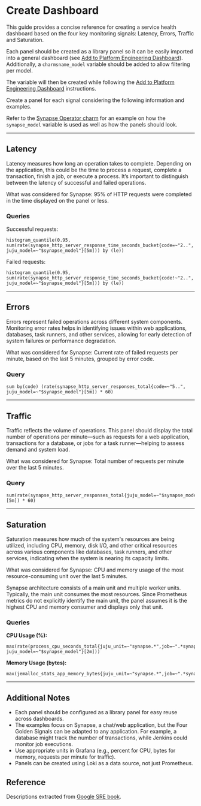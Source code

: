 # Create Dashboard

This guide provides a concise reference for creating a service health dashboard based on the four key monitoring signals: Latency, Errors, Traffic and Saturation.

Each panel should be created as a library panel so it can be easily imported into a general dashboard (see [Add to Platform Engineering Dashboard](add-to-pe-dashboard)). Additionally, a `charmsname_model` variable should be added to allow filtering per model.

The variable will then be created while following the [Add to Platform Engineering Dashboard](add-to-pe-dashboard) instructions.

Create a panel for each signal considering the following information and examples.

Refer to the [Synapse Operator charm](https://github.com/canonical/synapse-operator/pull/702) for an example on how the `synapse_model` variable is used as well as how the panels should look.

---

## Latency

Latency measures how long an operation takes to complete. Depending on the application, this could be the time to process a request, complete a transaction, finish a job, or execute a process. It’s important to distinguish between the latency of successful and failed operations.

What was considered for Synapse: 95% of HTTP requests were completed in the time displayed on the panel or less.

### Queries

Successful requests:

```promql
histogram_quantile(0.95, sum(rate(synapse_http_server_response_time_seconds_bucket{code=~"2..", juju_model=~"$synapse_model"}[5m])) by (le))
```

Failed requests:

```promql
histogram_quantile(0.95, sum(rate(synapse_http_server_response_time_seconds_bucket{code!~"2..", juju_model=~"$synapse_model"}[5m])) by (le))
```

---

## Errors

Errors represent failed operations across different system components. Monitoring error rates helps in identifying issues within web applications, databases, task runners, and other services, allowing for early detection of system failures or performance degradation.

What was considered for Synapse: Current rate of failed requests per minute, based on the last 5 minutes, grouped by error code.

### Query

```promql
sum by(code) (rate(synapse_http_server_responses_total{code=~"5..", juju_model=~"$synapse_model"}[5m]) * 60)
```

---

## Traffic

Traffic reflects the volume of operations. This panel should display the total number of operations per minute—such as requests for a web application, transactions for a database, or jobs for a task runner—helping to assess demand and system load.

What was considered for Synapse: Total number of requests per minute over the last 5 minutes.

### Query

```promql
sum(rate(synapse_http_server_responses_total{juju_model=~"$synapse_model"}[5m]) * 60)
```

---

## Saturation

Saturation measures how much of the system's resources are being utilized, including CPU, memory, disk I/O, and other critical resources across various components like databases, task runners, and other services, indicating when the system is nearing its capacity limits.

What was considered for Synapse: CPU and memory usage of the most resource-consuming unit over the last 5 minutes.

Synapse architecture consists of a main unit and multiple worker units. Typically, the main unit consumes the most resources. Since Prometheus metrics do not explicitly identify the main unit, the panel assumes it is the highest CPU and memory consumer and displays only that unit.

### Queries

**CPU Usage (%):**

```promql
max(rate(process_cpu_seconds_total{juju_unit=~"synapse.*",job=~".*synapse_application.*", juju_model=~"$synapse_model"}[2m]))
```

**Memory Usage (bytes):**

```promql
max(jemalloc_stats_app_memory_bytes{juju_unit=~"synapse.*",job=~".*synapse_application.*",juju_model=~"$synapse_model"})
```

---

## Additional Notes

- Each panel should be configured as a library panel for easy reuse across dashboards.
- The examples focus on Synapse, a chat/web application, but the Four Golden Signals can be adapted to any application. For example, a database might track the number of transactions, while Jenkins could monitor job executions.
- Use appropriate units in Grafana (e.g., percent for CPU, bytes for memory, requests per minute for traffic).
- Panels can be created using Loki as a data source, not just Prometheus.

## Reference

Descriptions extracted from [Google SRE book](https://sre.google/sre-book/monitoring-distributed-systems/#xref_monitoring_golden-signals).

